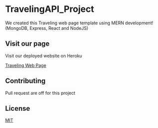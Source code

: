 # TravelingAPI_Project

We created this Traveling web page template using MERN development! (MongoDB, Express, React and NodeJS)

## Visit our page
Visit our deployed website on Heroku

[Traveling Web Page](https://traveling-api-project.herokuapp.com/)

## Contributing
Pull request are off for this project

## License
[MIT](https://choosealicense.com/licenses/mit/)
